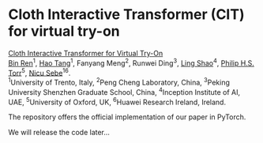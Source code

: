 # Cloth Interactive Transformer (CIT) for virtual try-on

[Cloth Interactive Transformer for Virtual Try-On](https://arxiv.org/abs/2104.05519) <br> 
[Bin Ren](https://scholar.google.com/citations?user=Md9maLYAAAAJ&hl=en)<sup>1</sup>, [Hao Tang](http://disi.unitn.it/~hao.tang/)<sup>1</sup>, Fanyang Meng<sup>2</sup>, Runwei Ding<sup>3</sup>, [Ling Shao](https://scholar.google.com/citations?user=z84rLjoAAAAJ&hl=en)<sup>4</sup>, [Philip H.S. Torr](https://scholar.google.com/citations?user=kPxa2w0AAAAJ&hl=en)<sup>5</sup>, [Nicu Sebe](https://scholar.google.com/citations?user=stFCYOAAAAAJ&hl=en)<sup>16</sup>. <br> 
<sup>1</sup>University of Trento, Italy, 
<sup>2</sup>Peng Cheng Laboratory, China,
<sup>3</sup>Peking University Shenzhen Graduate School, China,
<sup>4</sup>Inception Institute of AI, UAE,
<sup>5</sup>University of Oxford, UK,
<sup>6</sup>Huawei Research Ireland, Ireland.<br>

The repository offers the official implementation of our paper in PyTorch.

We will release the code later...
